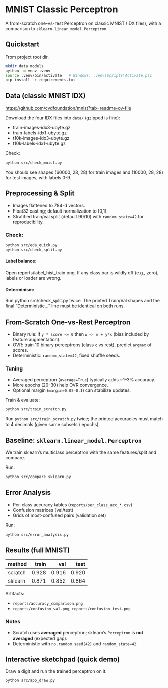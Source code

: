 # MNIST Classic Perceptron

A from-scratch one-vs-rest Perceptron on classic MNIST (IDX files), with a comparison to `sklearn.linear_model.Perceptron`.

## Quickstart
From project root dir.
```bash
mkdir data models
python -m venv .venv
source .venv/bin/activate   # Windows: .venv\Scripts\Activate.ps1
pip install -r requirements.txt
```

## Data (classic MNIST IDX)
https://github.com/cvdfoundation/mnist?tab=readme-ov-file

Download the four IDX files into `data/` (gzipped is fine):
- train-images-idx3-ubyte.gz
- train-labels-idx1-ubyte.gz
- t10k-images-idx3-ubyte.gz
- t10k-labels-idx1-ubyte.gz

Check:
```bash
python src/check_mnist.py
```
You should see shapes (60000, 28, 28) for train images and (10000, 28, 28) for test images, with labels 0-9.

## Preprocessing & Split
- Images flattened to 784-d vectors.
- Float32 casting; default normalization to [0,1].
- Stratified train/val split (default 90/10) with `random_state=42` for reproducibility.

### Check:
```bash
python src/eda_quick.py
python src/check_split.py
```
#### Label balance:
Open reports/label_hist_train.png. If any class bar is wildly off (e.g., zero), labels or loader are wrong.

#### Determinism:
Run python src/check_split.py twice. The printed Train/Val shapes and the final “Deterministic…” line must be identical on both runs.

## From-Scratch One-vs-Rest Perceptron
- Binary rule: if `y * score <= 0` then `w <- w + y*x` (bias included by feature augmentation).
- OVR: train 10 binary perceptrons (class `c` vs rest), predict `argmax` of scores.
- Deterministic: `random_state=42`, fixed shuffle seeds.

### Tuning
- Averaged perceptron (`average=True`) typically adds ~1–3% accuracy.
- More epochs (20–30) help OVR convergence.
- Optional margin (`margin=0.05–0.1`) can stabilize updates.

Train & evaluate:
```bash
python src/train_scratch.py
```
Run `python src/train_scratch.py` twice; the printed accuracies must match to 4 decimals (given same subsets / epochs).

## Baseline: `sklearn.linear_model.Perceptron`
We train sklearn’s multiclass perceptron with the same features/split and compare.

Run:
```bash
python src/compare_sklearn.py
```

## Error Analysis
- Per-class accuracy tables (`reports/per_class_acc_*.csv`)
- Confusion matrices (val/test)
- Grids of most-confused pairs (validation set)

Run:
```bash
python src/error_analysis.py
```

## Results (full MNIST)
| method  | train | val   | test  |
|---------|------:|------:|------:|
| scratch | 0.928 | 0.916 | 0.920 |
| sklearn | 0.871 | 0.852 | 0.864 |

Artifacts:
- `reports/accuracy_comparison.png`
- `reports/confusion_val.png`, `reports/confusion_test.png`

### Notes
- Scratch uses **averaged** perceptron; sklearn’s `Perceptron` is **not averaged** (expected gap).
- Deterministic with `np.random.seed(42)` and `random_state=42`.

## Interactive sketchpad (quick demo)
Draw a digit and run the trained perceptron on it.

```bash
python src/app_draw.py
```
